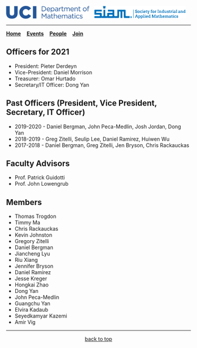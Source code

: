 <!--
layout: page
title: "People"
permalink: /people/
-->
<img src="/images/UCI_long.png" width="45%">&nbsp;&nbsp;&nbsp;<img src="/images/siam_logo.png" width="50%"> 

---

[**Home**](https://ucisiam.github.io/)&nbsp;&nbsp;&nbsp;
[**Events**](https://ucisiam.github.io/events)&nbsp;&nbsp;&nbsp;
[**People**](https://ucisiam.github.io/people)&nbsp;&nbsp;&nbsp;
[**Join**](https://ucisiam.github.io/join)&nbsp;&nbsp;&nbsp;



## Officers for 2021

- President: Pieter Derdeyn
- Vice-President: Daniel Morrison
- Treasurer: Omar Hurtado
- Secretary/IT Officer: Dong Yan

## Past Officers (President, Vice President, Secretary, IT Officer)

- 2019-2020 - Daniel Bergman, John Peca-Medlin, Josh Jordan, Dong Yan
- 2018-2019 - Greg Zitelli, Seulip Lee, Daniel Ramirez, Huiwen Wu
- 2017-2018 - Daniel Bergman, Greg Zitelli, Jen Bryson, Chris Rackauckas

## Faculty Advisors

- Prof. Patrick Guidotti
- Prof. John Lowengrub

## Members

- Thomas Trogdon
- Timmy Ma
- Chris Rackauckas
- Kevin Johnston
- Gregory Zitelli
- Daniel Bergman
- Jiancheng Lyu
- Riu Xiang
- Jennifer Bryson
- Daniel Ramirez
- Jesse Kreger
- Hongkai Zhao
- Dong Yan
- John Peca-Medlin
- Guangchu Yan
- Elvira Kadaub
- Seyedkamyar Kazemi
- Amir Vig

---

<p align="center">
    <a href="https://ucisiam.github.io/people">back to top</a>
</p>


